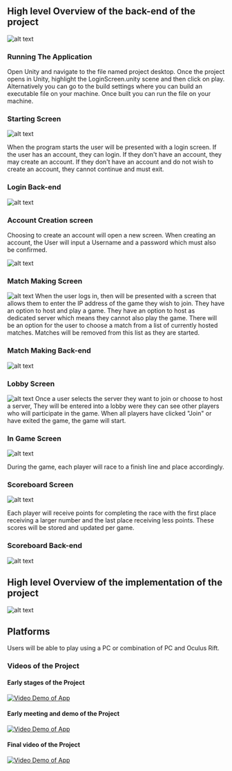

## High level Overview of the back-end of the project
![alt text](https://github.com/Michael-Kidd/4th-Year---Main-Project/blob/master/images/Overview.PNG "Logo Title Text 1")

### Running The Application
Open Unity and navigate to the file named project desktop. Once the project opens in Unity, highlight the LoginScreen.unity scene and then click on play. Alternatively you can go to the build settings where you can build an executable file on your machine. Once built you can run the file on your machine.

### Starting Screen
![alt text](https://github.com/Michael-Kidd/4th-Year---Main-Project/blob/master/images/LoginActual.PNG "Login System")

When the program starts the user will be presented with a login screen.
If the user has an account, they can login.
If they don't have an account, they may create an account.
If they don't have an account and do not wish to create an account, they cannot continue and must exit.

### Login Back-end
![alt text](https://github.com/Michael-Kidd/4th-Year---Main-Project/blob/master/images/LoginSystem.PNG "Login System")
### Account Creation screen
Choosing to create an account will open a new screen.
When creating an account, the User will input a Username and a password which must also be confirmed.

![alt text](https://github.com/Michael-Kidd/4th-Year---Main-Project/blob/master/images/CreateAccountActual.PNG "New User")
### Match Making Screen
![alt text](https://github.com/Michael-Kidd/4th-Year---Main-Project/blob/master/images/MatchFinder1Actual.PNG "Match Maker")
When the user logs in, then will be presented with a screen that allows them to enter the IP address of the game they wish to join.
They have an option to host and play a game.
They have an option to host as dedicated server which means they cannot also play the game.
There will be an option for the user to choose a match from a list of currently hosted matches.
Matches will be removed from this list as they are started.

### Match Making Back-end
![alt text](https://github.com/Michael-Kidd/4th-Year---Main-Project/blob/master/images/redisMatch.PNG "Match Maker")
### Lobby Screen
![alt text](https://github.com/Michael-Kidd/4th-Year---Main-Project/blob/master/images/LobbyActual.PNG "Match Maker")
Once a user selects the server they want to join or choose to host a server, They will be entered into a lobby were they can see other players who will participate in the game.
When all players have clicked "Join" or have exited the game, the game will start.

### In Game Screen
![alt text](https://github.com/Michael-Kidd/4th-Year---Main-Project/blob/master/images/GameActual.PNG "Match Maker")

During the game, each player will race to a finish line and place accordingly.

### Scoreboard Screen
![alt text](https://github.com/Michael-Kidd/4th-Year---Main-Project/blob/master/images/results.PNG "Match Maker")

Each player will receive points for completing the race with the first place receiving a larger number and the last place receiving less points.
These scores will be stored and updated per game.

### Scoreboard Back-end
![alt text](https://github.com/Michael-Kidd/4th-Year---Main-Project/blob/master/images/MariaDBPic.PNG "Scoreboard")

## High level Overview of the implementation of the project
![alt text](https://github.com/Michael-Kidd/4th-Year---Main-Project/blob/master/images/breakdown.PNG "Logo Title Text 1")

## Platforms
Users will be able to play using a PC or combination of PC and Oculus Rift.

### Videos of the Project

#### Early stages of the Project
<a href="https://www.youtube.com/watch?v=S0ocfDS3oMQ&t" rel="some text">![Video Demo of App](https://github.com/Michael-Kidd/4th-Year---Main-Project/blob/master/images/Video1.PNG)</a>

#### Early meeting and demo of the Project
<a href="https://www.youtube.com/watch?v=k3aIN3uwrOE" rel="some text">![Video Demo of App](https://github.com/Michael-Kidd/4th-Year---Main-Project/blob/master/images/Video2.PNG)</a>

#### Final video of the Project
<a href="https://www.youtube.com/watch?v=KTDnKlW1BTs" rel="some text">![Video Demo of App](https://github.com/Michael-Kidd/4th-Year---Main-Project/blob/master/images/Video3.PNG)</a>
